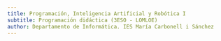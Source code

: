 ```yaml
---
title: Programación, Inteligencia Artificial y Robótica I
subtitle: Programación didáctica (3ESO - LOMLOE)
author: Departamento de Informática. IES María Carbonell i Sánchez
---
```

